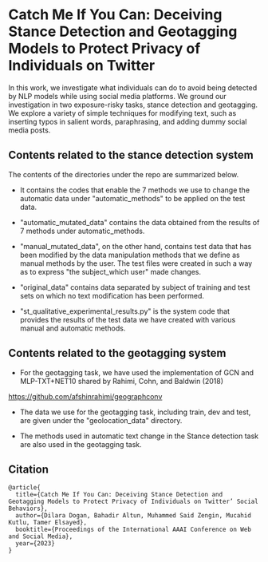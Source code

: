 # Catch Me If You Can: Deceiving Stance Detection and Geotagging Models to Protect Privacy of Individuals on Twitter

In this work, we investigate what individuals can do to avoid being detected by NLP models while using social media platforms. We ground our investigation in two exposure-risky tasks, stance detection and geotagging. We explore a variety of simple techniques for modifying text, such as inserting typos in salient words, paraphrasing, and adding dummy social media posts.


## Contents related to the stance detection system

The contents of the directories under the repo are summarized below.

- It contains the codes that enable the 7 methods we use to change the automatic data under "automatic_methods" to be applied on the test data.

- "automatic_mutated_data" contains the data obtained from the results of 7 methods under automatic_methods.
- "manual_mutated_data", on the other hand, contains test data that has been modified by the data manipulation methods that we define as manual methods by the user. The test files were created in such a way as to express "the subject_which user" made changes.

- "original_data" contains data separated by subject of training and test sets on which no text modification has been performed.

- "st_qualitative_experimental_results.py" is the system code that provides the results of the test data we have created with various manual and automatic methods.

## Contents related to the geotagging system

- For the geotagging task, we have used the implementation of GCN and MLP-TXT+NET10 shared by Rahimi, Cohn, and Baldwin (2018)

  
https://github.com/afshinrahimi/geographconv

- The data we use for the geotagging task, including train, dev and test, are given under the "geolocation_data" directory.

- The methods used in automatic text change in the Stance detection task are also used in the geotagging task.

## Citation

  
    @article{
      title={Catch Me If You Can: Deceiving Stance Detection and Geotagging Models to Protect Privacy of Individuals on Twitter’ Social Behaviors},
      author={Dilara Dogan, Bahadir Altun, Muhammed Said Zengin, Mucahid Kutlu, Tamer Elsayed},
      booktitle={Proceedings of the International AAAI Conference on Web and Social Media},
      year={2023}
    }